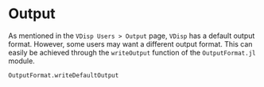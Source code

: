 # Output

As mentioned in the `VDisp Users > Output` page, `VDisp` has a default output format. However, some users may want a different output format. This can easily be achieved through the `writeOutput` function of the `OutputFormat.jl` module.

```@docs
OutputFormat.writeDefaultOutput
```
